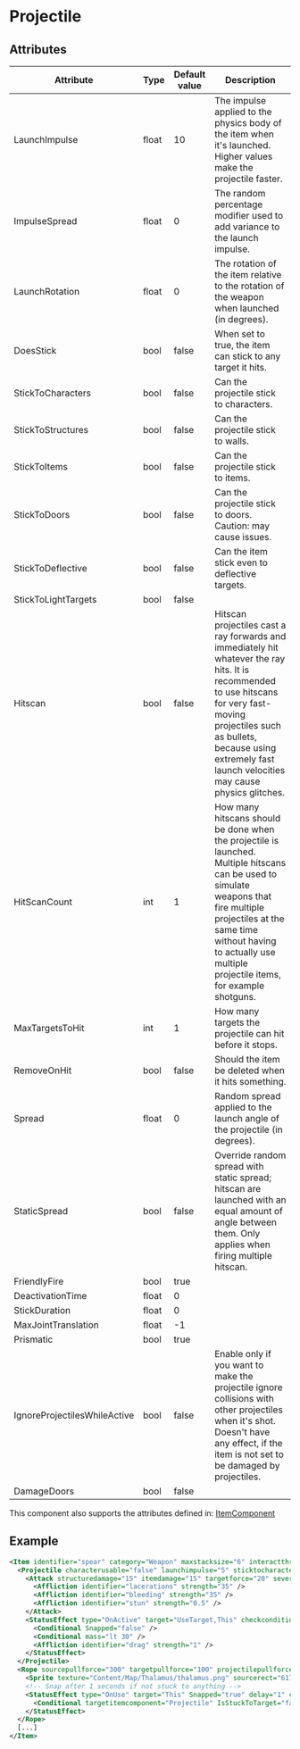 # Projectile


## Attributes

| Attribute                    | Type  | Default value | Description                                                                                                                                                                                                                                         |
|------------------------------|-------|---------------|-----------------------------------------------------------------------------------------------------------------------------------------------------------------------------------------------------------------------------------------------------|
| LaunchImpulse                | float | 10            | The impulse applied to the physics body of the item when it's launched. Higher values make the projectile faster.                                                                                                                                   |
| ImpulseSpread                | float | 0             | The random percentage modifier used to add variance to the launch impulse.                                                                                                                                                                          |
| LaunchRotation               | float | 0             | The rotation of the item relative to the rotation of the weapon when launched (in degrees).                                                                                                                                                         |
| DoesStick                    | bool  | false         | When set to true, the item can stick to any target it hits.                                                                                                                                                                                         |
| StickToCharacters            | bool  | false         | Can the projectile stick to characters.                                                                                                                                                                                                             |
| StickToStructures            | bool  | false         | Can the projectile stick to walls.                                                                                                                                                                                                                  |
| StickToItems                 | bool  | false         | Can the projectile stick to items.                                                                                                                                                                                                                  |
| StickToDoors                 | bool  | false         | Can the projectile stick to doors. Caution: may cause issues.                                                                                                                                                                                       |
| StickToDeflective            | bool  | false         | Can the item stick even to deflective targets.                                                                                                                                                                                                      |
| StickToLightTargets          | bool  | false         |                                                                                                                                                                                                                                                     |
| Hitscan                      | bool  | false         | Hitscan projectiles cast a ray forwards and immediately hit whatever the ray hits. It is recommended to use hitscans for very fast-moving projectiles such as bullets, because using extremely fast launch velocities may cause physics glitches.   |
| HitScanCount                 | int   | 1             | How many hitscans should be done when the projectile is launched. Multiple hitscans can be used to simulate weapons that fire multiple projectiles at the same time without having to actually use multiple projectile items, for example shotguns. |
| MaxTargetsToHit              | int   | 1             | How many targets the projectile can hit before it stops.                                                                                                                                                                                            |
| RemoveOnHit                  | bool  | false         | Should the item be deleted when it hits something.                                                                                                                                                                                                  |
| Spread                       | float | 0             | Random spread applied to the launch angle of the projectile (in degrees).                                                                                                                                                                           |
| StaticSpread                 | bool  | false         | Override random spread with static spread; hitscan are launched with an equal amount of angle between them. Only applies when firing multiple hitscan.                                                                                              |
| FriendlyFire                 | bool  | true          |                                                                                                                                                                                                                                                     |
| DeactivationTime             | float | 0             |                                                                                                                                                                                                                                                     |
| StickDuration                | float | 0             |                                                                                                                                                                                                                                                     |
| MaxJointTranslation          | float | -1            |                                                                                                                                                                                                                                                     |
| Prismatic                    | bool  | true          |                                                                                                                                                                                                                                                     |
| IgnoreProjectilesWhileActive | bool  | false         | Enable only if you want to make the projectile ignore collisions with other projectiles when it's shot. Doesn't have any effect, if the item is not set to be damaged by projectiles.                                                               |
| DamageDoors                  | bool  | false         |                                                                                                                                                                                                                                                     |

This component also supports the attributes defined in: [ItemComponent](ItemComponent.md)


## Example
```xml
<Item identifier="spear" category="Weapon" maxstacksize="6" interactthroughwalls="true" cargocontaineridentifier="metalcrate" tags="mediumitem,harpoonammo" Scale="0.5" impactsoundtag="impact_metal_light">
  <Projectile characterusable="false" launchimpulse="5" sticktocharacters="true" sticktoitems="true" sticktostructures="true" sticktodoors="false">
    <Attack structuredamage="15" itemdamage="15" targetforce="20" severlimbsprobability="0.1">
      <Affliction identifier="lacerations" strength="35" />
      <Affliction identifier="bleeding" strength="35" />
      <Affliction identifier="stun" strength="0.5" />
    </Attack>
    <StatusEffect type="OnActive" target="UseTarget,This" checkconditionalalways="true" comparison="And">
      <Conditional Snapped="false" />
      <Conditional mass="lt 30" />
      <Affliction identifier="drag" strength="1" />
    </StatusEffect>
  </Projectile>
  <Rope sourcepullforce="300" targetpullforce="100" projectilepullforce="5" maxlength="1500" snaponcollision="false" spritewidth="3" tile="true" origin="0.05,0.5" targetminmass="30" lerpforces="true" snapanimduration="0.5">
    <Sprite texture="Content/Map/Thalamus/thalamus.png" sourcerect="617,352,174,32" depth="0.57" origin="0.5,0.5" />
    <!-- Snap after 1 seconds if not stuck to anything -->
    <StatusEffect type="OnUse" target="This" Snapped="true" delay="1" checkconditionalalways="true">
      <Conditional targetitemcomponent="Projectile" IsStuckToTarget="false" />
    </StatusEffect>
  </Rope>
  [...]
</Item>
```

